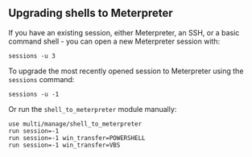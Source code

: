 ## Upgrading shells to Meterpreter

If you have an existing session, either Meterpreter, an SSH, or a basic command shell - you can open a new Meterpreter session with:

```
sessions -u 3
```

To upgrade the most recently opened session to Meterpreter using the `sessions` command:

```
sessions -u -1
```

Or run the `shell_to_meterpreter` module manually:

```
use multi/manage/shell_to_meterpreter
run session=-1
run session=-1 win_transfer=POWERSHELL
run session=-1 win_transfer=VBS
```
